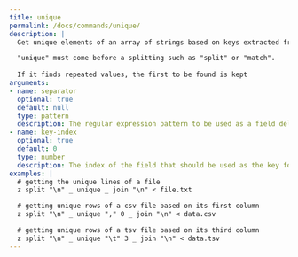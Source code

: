 ```yaml
---
title: unique
permalink: /docs/commands/unique/
description: | 
  Get unique elements of an array of strings based on keys extracted from each string. 

  "unique" must come before a splitting such as "split" or "match".	
  
  If it finds repeated values, the first to be found is kept
arguments:
- name: separator
  optional: true
  default: null
  type: pattern
  description: The regular expression pattern to be used as a field delimiter. If not provided, z assumes the whole string is the key.
- name: key-index
  optional: true
  default: 0
  type: number
  description: The index of the field that should be used as the key for determining uniqueness. If some string has less fields than the index, "" is assumed as its uniqueness key.
examples: |
  # getting the unique lines of a file
  z split "\n" _ unique _ join "\n" < file.txt

  # getting unique rows of a csv file based on its first column
  z split "\n" _ unique "," 0 _ join "\n" < data.csv

  # getting unique rows of a tsv file based on its third column
  z split "\n" _ unique "\t" 3 _ join "\n" < data.tsv
---
```

